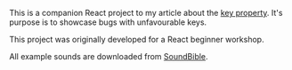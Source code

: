 This is a companion React project to my article about the [key property](https://reactjs.org/docs/lists-and-keys.html). It's purpose is to showcase bugs with unfavourable keys.

This project was originally developed for a React beginner workshop.

All example sounds are downloaded from [SoundBible](http://soundbible.com/).
